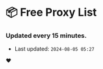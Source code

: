 # :package: Free Proxy List
### Updated every 15 minutes.

- Last updated: `2024-08-05 05:27`

:heart:
